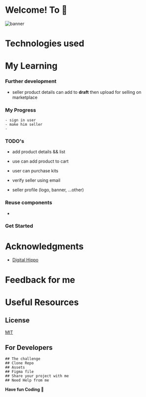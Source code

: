 # Welcome! To 👋

  <p align="left"> <img src="./public/banner.png" alt="banner" /> </p>


# Technologies used


# My Learning

  ### Further development
  - seller product details can add to **draft** then upload for selling on marketplace

  ### My Progress
    - sign in user 
    - make him seller
    -

  ### TODO's


  - add product details && list 
  - use can add product to cart
  - user can purchase kits

  - verify seller using email 
  - seller profile (logo, banner, ...other)


  ### Reuse components
  - 


  ### Get Started


# Acknowledgments
- [Digital Hippo](https://www.youtube.com/watch?v=06g6YJ6JCJU&t=211s)

# Feedback for me

# Useful Resources

## License

[MIT](https://choosealicense.com/licenses/mit/)

## For Developers

    ## The challenge
    ## Clone Repo
    ## Assets
    ## Figma file
    ## Share your project with me
    ## Need Help from me

**Have fun Coding 🚀**
